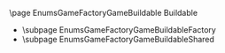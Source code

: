 \page EnumsGameFactoryGameBuildable Buildable
- \subpage EnumsGameFactoryGameBuildableFactory
- \subpage EnumsGameFactoryGameBuildableShared
